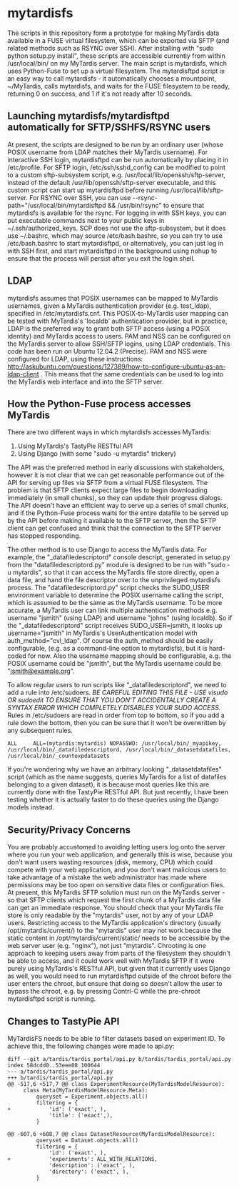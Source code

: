 mytardisfs
==========
The scripts in this repository form a prototype for making MyTardis data available in a FUSE virtual filesystem, which can be exported via SFTP (and related methods such as RSYNC over SSH).  After installing with "sudo python setup.py install", these scripts are accessible currently from within /usr/local/bin/ on my MyTardis server.  The main script is mytardisfs, which uses Python-Fuse to set up a virtual filesystem.  The mytardisftpd script is an easy way to call mytardisfs - it automatically chooses a mountpoint, ~/MyTardis, calls mytardisfs, and waits for the FUSE filesystem to be ready, returning 0 on success, and 1 if it's not ready after 10 seconds.  

Launching mytardisfs/mytardisftpd automatically for SFTP/SSHFS/RSYNC users
--------------------------------------------------------------------------
At present, the scripts are designed to be run by an ordinary user (whose POSIX username from LDAP matches their MyTardis username).  For interactive SSH login, mytardisftpd can be run automatically by placing it in /etc/profile.  For SFTP login, /etc/ssh/sshd\_config can be modified to point to a custom sftp-subsystem script, e.g. /usr/local/lib/openssh/sftp-server, instead of the default /usr/lib/openssh/sftp-server executable, and this custom script can start up mytardisftpd before running /usr/local/lib/sftp-server.  For RSYNC over SSH, you can use --rsync-path="/usr/local/bin/mytardisftpd && /usr/bin/rsync" to ensure that mytardisfs is available for the rsync.  For logging in with SSH keys, you can put executable commands next to your public keys in ~/.ssh/authorized\_keys.  SCP does not use the sftp-subsystem, but it does use ~/.bashrc, which may source /etc/bash.bashrc, so you can try to use /etc/bash.bashrc to start mytardisftpd, or alternatively, you can just log in with SSH first, and start mytardisftpd in the background using nohup to ensure that the process will persist after you exit the login shell.

LDAP
----
mytardisfs assumes that POSIX usernames can be mapped to MyTardis usernames, given a MyTardis authentication provider (e.g. test\_ldap), specified in /etc/mytardisfs.cnf.  This POSIX-to-MyTardis user mapping can be tested with MyTardis's 'localdb' authentication provider, but in practice, LDAP is the preferred way to grant both SFTP access (using a POSIX identity) and MyTardis access to users.  PAM and NSS can be configured on the MyTardis server to allow SSH/SFTP logins, using LDAP credentials.  This code has been run on Ubuntu 12.04.2 (Precise).  PAM and NSS were configured for LDAP, using these instructions: http://askubuntu.com/questions/127389/how-to-configure-ubuntu-as-an-ldap-client .  This means that the same credentials can be used to log into the MyTardis web interface and into the SFTP server.  

How the Python-Fuse process accesses MyTardis
---------------------------------------------
There are two different ways in which mytardisfs accesses MyTardis:

1. Using MyTardis's TastyPie RESTful API
2. Using Django (with some "sudo -u mytardis" trickery)

The API was the preferred method in early discussions with stakeholders, however it is not clear that we can get reasonable performance out of the API for serving up files via SFTP from a virtual FUSE filesystem.  The problem is that SFTP clients expect large files to begin downloading immediately (in small chunks), so they can update their progress dialogs.  The API doesn't have an efficient way to serve up a series of small chunks, and if the Python-Fuse process waits for the entire datafile to be served up by the API before making it available to the SFTP server, then the SFTP client can get confused and think that the connection to the SFTP server has stopped responding. 

The other method is to use Django to access the MyTardis data.  For example, the "\_datafiledescriptord" console descript, generated in setup.py from the "datafiledescriptord.py" module is designed to be run with "sudo -u mytardis", so that it can access the MyTardis file store directly, open a data file, and hand the file descriptor over to the unprivileged mytardisfs process.  The "datafiledescriptord.py" script checks the SUDO\_USER environment variable to determine the POSIX username calling the script, which is assumed to be the same as the MyTardis username.  To be more accurate, a MyTardis user can link multiple authentication methods e.g. username "jsmith" (using LDAP) and username "johns" (using localdb).  So if the "\_datafiledescriptord" script receives SUDO\_USER=jsmith, it looks up username="jsmith" in MyTardis's UserAuthentication model with auth\_method="cvl\_ldap".  Of course the auth\_method should be easily configurable, (e.g. as a command-line option to mytardisfs), but it is hard-coded for now.  Also the username mapping should be configurable, e.g. the POSIX username could be "jsmith", but the MyTardis username could be "jsmith@example.org".

To allow regular users to run scripts like "\_datafiledescriptord", we need to add a rule into /etc/sudoers.  *BE CAREFUL EDITING THIS FILE - USE visudo OR sudoedit TO ENSURE THAT YOU DON'T ACCIDENTALLY CREATE A SYNTAX ERROR WHICH COMPLETELY DISABLES YOUR SUDO ACCESS.*  Rules in /etc/sudoers are read in order from top to bottom, so if you add a 
rule down the bottom, then you can be sure that it won't be overwritten by any subsequent rules.
```
ALL     ALL=(mytardis:mytardis) NOPASSWD: /usr/local/bin/_myapikey, /usr/local/bin/_datafiledescriptord, /usr/local/bin/_datasetdatafiles, /usr/local/bin/_countexpdatasets

```

If you're wondering why we have an arbitrary looking "\_datasetdatafiles" script (which as the name suggests, queries MyTardis for a list of datafiles belonging to a given dataset), it is because most queries like this are currently done with the TastyPie RESTful API.  But just recently, I have been testing whether it is actually faster to do these queries using the Django models instead.

Security/Privacy Concerns
-------------------------

You are probably accustomed to avoiding letting users log onto the server where you run your web application, and generally this is wise, because you don't want users wasting resources (disk, memory, CPU) which could compete with your web application, and you don't want malicious users to take advantage of a mistake the web administrator has made where permissions may be too open on sensitive data files or configuration files.  At present, this MyTardis SFTP solution must run on the MyTardis server - so that SFTP clients which request the first chunk of a MyTardis data file can get an immediate response.  You should check that your MyTardis file store is only readable by the "mytardis" user, not by any of your LDAP users.  Restricting access to the MyTardis application's directory (usually /opt/mytardis/current/) to the "mytardis" user may not work because the static content in /opt/mytardis/current/static/ needs to be accessible by the web server user (e.g. "nginx"), not just "mytardis".  Chrooting is one approach to keeping users away from parts of the filesystem they shouldn't be able to access, and it could work well with MyTardis SFTP if it were purely using MyTardis's RESTful API, but given that it currently uses Django as well, you would need to run mytardisftpd outside of the chroot before the user enters the chroot, but ensure that doing so doesn't allow the user to bypass the chroot, e.g. by pressing Contrl-C while the pre-chroot mytardisftpd script is running.

Changes to TastyPie API
-----------------------

MyTardisFS needs to be able to filter datasets based on experiment ID.  To achieve this, the following changes were made to api.py:
```
diff --git a/tardis/tardis_portal/api.py b/tardis/tardis_portal/api.py
index 58dcdd0..53eee08 100644
--- a/tardis/tardis_portal/api.py
+++ b/tardis/tardis_portal/api.py
@@ -517,6 +517,7 @@ class ExperimentResource(MyTardisModelResource):
     class Meta(MyTardisModelResource.Meta):
         queryset = Experiment.objects.all()
         filtering = {
+            'id': ('exact', ),
             'title': ('exact',),
         }
 
@@ -607,6 +608,7 @@ class DatasetResource(MyTardisModelResource):
         queryset = Dataset.objects.all()
         filtering = {
             'id': ('exact', ),
+            'experiments': ALL_WITH_RELATIONS,
             'description': ('exact', ),
             'directory': ('exact', ),
         }
```
